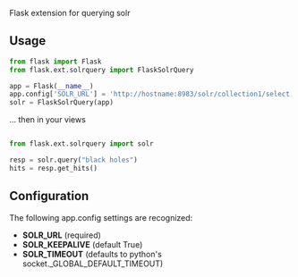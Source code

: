 
Flask extension for querying solr

Usage
-----

```python
from flask import Flask
from flask.ext.solrquery import FlaskSolrQuery 

app = Flask(__name__)
app.config['SOLR_URL'] = 'http://hostname:8983/solr/collection1/select'
solr = FlaskSolrQuery(app)

```
... then in your views

```python

from flask.ext.solrquery import solr

resp = solr.query("black holes")
hits = resp.get_hits()

```
Configuration
-------------

The following app.config settings are recognized:
* **SOLR_URL** (required)
* **SOLR_KEEPALIVE** (default True)
* **SOLR_TIMEOUT** (defaults to python's socket._GLOBAL_DEFAULT_TIMEOUT)
